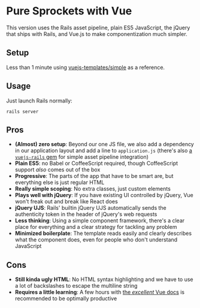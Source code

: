 # Pure Sprockets with Vue

This version uses the Rails asset pipeline, plain ES5 JavaScript, the jQuery that ships with Rails, and Vue.js to make componentization much simpler.

## Setup

Less than 1 minute using [vuejs-templates/simple](https://github.com/vuejs-templates/simple) as a reference.

## Usage

Just launch Rails normally:

```
rails server
```

## Pros

- __(Almost) zero setup__: Beyond our one JS file, we also add a dependency in our application layout and add a line to `application.js` (there's also [a `vuejs-rails` gem](https://github.com/adambutler/vuejs-rails) for simple asset pipeline integration)
- __Plain ES5__: no Babel or CoffeeScript required, though CoffeeScript support _also_ comes out of the box
- __Progressive__: The parts of the app that have to be smart are, but everything else is just regular HTML
- __Really simple scoping__: No extra classes, just custom elements
- __Plays well with jQuery__: If you have existing UI controlled by jQuery, Vue won't freak out and break like React does
- __jQuery UJS__: Rails' builtin jQuery UJS automatically sends the authenticity token in the header of jQuery's web requests
- __Less thinking__: Using a simple component framework, there's a clear place for everything and a clear strategy for tackling any problem
- __Minimized boilerplate__: The template reads easily and clearly describes what the component does, even for people who don't understand JavaScript

## Cons

- __Still kinda ugly HTML__: No HTML syntax highlighting and we have to use a lot of backslashes to escape the multiline string
- __Requires a little learning__: A few hours with [the _excellent_ Vue docs](http://vuejs.org/guide/) is recommended to be optimally productive
